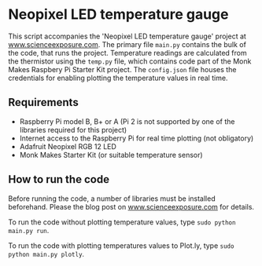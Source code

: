 # Neopixel LED temperature gauge

This script accompanies the 'Neopixel LED temperature gauge' project at www.scienceexposure.com. The primary file `main.py` contains the bulk of the code, that runs the project. Temperature readings are calculated from the thermistor using the `temp.py` file, which contains code part of the Monk Makes Raspbery Pi Starter Kit project. The `config.json` file houses the credentials for enabling plotting the temperature values in real time.

## Requirements
* Raspberry Pi model B, B+ or A (Pi 2 is not supported by one of the libraries required for this project)
* Internet access to the Raspberry Pi for real time plotting (not obligatory)
* Adafruit Neopixel RGB 12 LED
* Monk Makes Starter Kit (or suitable temperature sensor)

## How to run the code
Before running the code, a number of libraries must be installed beforehand. Please the blog post on www.scienceexposure.com for details.

To run the code without plotting temperature values, type `sudo python main.py run`.

To run the code with plotting temperatures values to Plot.ly, type `sudo python main.py plotly`.
